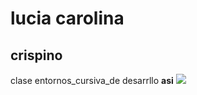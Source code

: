 # lucia carolina
## crispino 
clase entornos_cursiva_de desarrllo **asi**
![](https://i.pinimg.com/originals/9b/f0/6c/9bf06cdbd1ca68159222550f7803d254.jpg)
